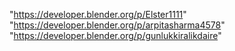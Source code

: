 "https://developer.blender.org/p/Elster1111"
"https://developer.blender.org/p/arpitasharma4578"
"https://developer.blender.org/p/gunlukkiralikdaire"
 
